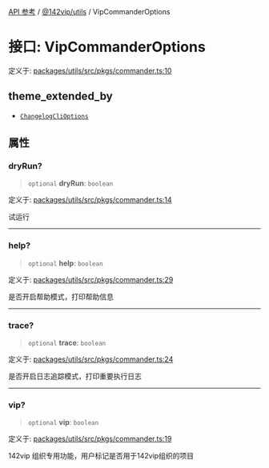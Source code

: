 [API 参考](../../../packages.md) / [@142vip/utils](../index.md) / VipCommanderOptions

# 接口: VipCommanderOptions

定义于: [packages/utils/src/pkgs/commander.ts:10](https://github.com/142vip/core-x/blob/293ce1057e8ca17514533d1e98d7acd05ef45b34/packages/utils/src/pkgs/commander.ts#L10)

## theme_extended_by

- [`ChangelogCliOptions`](../../changelog/interfaces/ChangelogCliOptions.md)

## 属性

### dryRun?

> `optional` **dryRun**: `boolean`

定义于: [packages/utils/src/pkgs/commander.ts:14](https://github.com/142vip/core-x/blob/293ce1057e8ca17514533d1e98d7acd05ef45b34/packages/utils/src/pkgs/commander.ts#L14)

试运行

***

### help?

> `optional` **help**: `boolean`

定义于: [packages/utils/src/pkgs/commander.ts:29](https://github.com/142vip/core-x/blob/293ce1057e8ca17514533d1e98d7acd05ef45b34/packages/utils/src/pkgs/commander.ts#L29)

是否开启帮助模式，打印帮助信息

***

### trace?

> `optional` **trace**: `boolean`

定义于: [packages/utils/src/pkgs/commander.ts:24](https://github.com/142vip/core-x/blob/293ce1057e8ca17514533d1e98d7acd05ef45b34/packages/utils/src/pkgs/commander.ts#L24)

是否开启日志追踪模式，打印重要执行日志

***

### vip?

> `optional` **vip**: `boolean`

定义于: [packages/utils/src/pkgs/commander.ts:19](https://github.com/142vip/core-x/blob/293ce1057e8ca17514533d1e98d7acd05ef45b34/packages/utils/src/pkgs/commander.ts#L19)

142vip 组织专用功能，用户标记是否用于142vip组织的项目
